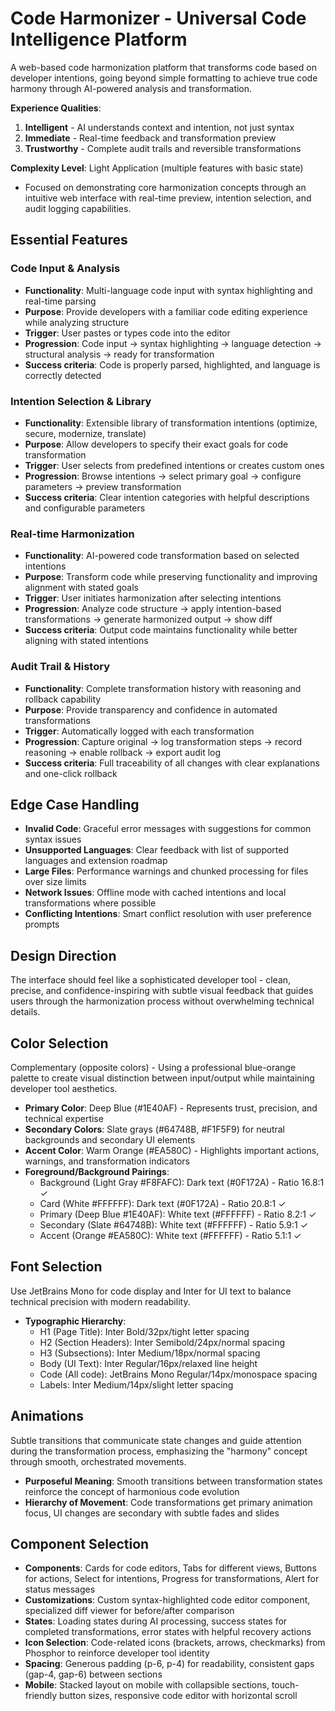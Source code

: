 # Code Harmonizer - Universal Code Intelligence Platform

A web-based code harmonization platform that transforms code based on developer intentions, going beyond simple formatting to achieve true code harmony through AI-powered analysis and transformation.

**Experience Qualities**:
1. **Intelligent** - AI understands context and intention, not just syntax
2. **Immediate** - Real-time feedback and transformation preview
3. **Trustworthy** - Complete audit trails and reversible transformations

**Complexity Level**: Light Application (multiple features with basic state)
- Focused on demonstrating core harmonization concepts through an intuitive web interface with real-time preview, intention selection, and audit logging capabilities.

## Essential Features

### Code Input & Analysis
- **Functionality**: Multi-language code input with syntax highlighting and real-time parsing
- **Purpose**: Provide developers with a familiar code editing experience while analyzing structure
- **Trigger**: User pastes or types code into the editor
- **Progression**: Code input → syntax highlighting → language detection → structural analysis → ready for transformation
- **Success criteria**: Code is properly parsed, highlighted, and language is correctly detected

### Intention Selection & Library
- **Functionality**: Extensible library of transformation intentions (optimize, secure, modernize, translate)
- **Purpose**: Allow developers to specify their exact goals for code transformation
- **Trigger**: User selects from predefined intentions or creates custom ones
- **Progression**: Browse intentions → select primary goal → configure parameters → preview transformation
- **Success criteria**: Clear intention categories with helpful descriptions and configurable parameters

### Real-time Harmonization
- **Functionality**: AI-powered code transformation based on selected intentions
- **Purpose**: Transform code while preserving functionality and improving alignment with stated goals
- **Trigger**: User initiates harmonization after selecting intentions
- **Progression**: Analyze code structure → apply intention-based transformations → generate harmonized output → show diff
- **Success criteria**: Output code maintains functionality while better aligning with stated intentions

### Audit Trail & History
- **Functionality**: Complete transformation history with reasoning and rollback capability
- **Purpose**: Provide transparency and confidence in automated transformations
- **Trigger**: Automatically logged with each transformation
- **Progression**: Capture original → log transformation steps → record reasoning → enable rollback → export audit log
- **Success criteria**: Full traceability of all changes with clear explanations and one-click rollback

## Edge Case Handling
- **Invalid Code**: Graceful error messages with suggestions for common syntax issues
- **Unsupported Languages**: Clear feedback with list of supported languages and extension roadmap
- **Large Files**: Performance warnings and chunked processing for files over size limits
- **Network Issues**: Offline mode with cached intentions and local transformations where possible
- **Conflicting Intentions**: Smart conflict resolution with user preference prompts

## Design Direction
The interface should feel like a sophisticated developer tool - clean, precise, and confidence-inspiring with subtle visual feedback that guides users through the harmonization process without overwhelming technical details.

## Color Selection
Complementary (opposite colors) - Using a professional blue-orange palette to create visual distinction between input/output while maintaining developer tool aesthetics.

- **Primary Color**: Deep Blue (#1E40AF) - Represents trust, precision, and technical expertise
- **Secondary Colors**: Slate grays (#64748B, #F1F5F9) for neutral backgrounds and secondary UI elements
- **Accent Color**: Warm Orange (#EA580C) - Highlights important actions, warnings, and transformation indicators
- **Foreground/Background Pairings**: 
  - Background (Light Gray #F8FAFC): Dark text (#0F172A) - Ratio 16.8:1 ✓
  - Card (White #FFFFFF): Dark text (#0F172A) - Ratio 20.8:1 ✓
  - Primary (Deep Blue #1E40AF): White text (#FFFFFF) - Ratio 8.2:1 ✓
  - Secondary (Slate #64748B): White text (#FFFFFF) - Ratio 5.9:1 ✓
  - Accent (Orange #EA580C): White text (#FFFFFF) - Ratio 5.1:1 ✓

## Font Selection
Use JetBrains Mono for code display and Inter for UI text to balance technical precision with modern readability.

- **Typographic Hierarchy**:
  - H1 (Page Title): Inter Bold/32px/tight letter spacing
  - H2 (Section Headers): Inter Semibold/24px/normal spacing
  - H3 (Subsections): Inter Medium/18px/normal spacing
  - Body (UI Text): Inter Regular/16px/relaxed line height
  - Code (All code): JetBrains Mono Regular/14px/monospace spacing
  - Labels: Inter Medium/14px/slight letter spacing

## Animations
Subtle transitions that communicate state changes and guide attention during the transformation process, emphasizing the "harmony" concept through smooth, orchestrated movements.

- **Purposeful Meaning**: Smooth transitions between transformation states reinforce the concept of harmonious code evolution
- **Hierarchy of Movement**: Code transformations get primary animation focus, UI changes are secondary with subtle fades and slides

## Component Selection
- **Components**: Cards for code editors, Tabs for different views, Buttons for actions, Select for intentions, Progress for transformations, Alert for status messages
- **Customizations**: Custom syntax-highlighted code editor component, specialized diff viewer for before/after comparison
- **States**: Loading states during AI processing, success states for completed transformations, error states with helpful recovery actions
- **Icon Selection**: Code-related icons (brackets, arrows, checkmarks) from Phosphor to reinforce developer tool identity
- **Spacing**: Generous padding (p-6, p-4) for readability, consistent gaps (gap-4, gap-6) between sections
- **Mobile**: Stacked layout on mobile with collapsible sections, touch-friendly button sizes, responsive code editor with horizontal scroll
